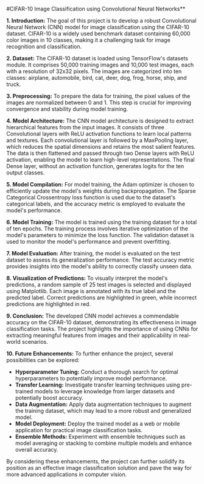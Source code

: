 #CIFAR-10 Image Classification using Convolutional Neural Networks**

**1. Introduction:**
The goal of this project is to develop a robust Convolutional Neural Network (CNN) model for image classification using the CIFAR-10 dataset. CIFAR-10 is a widely used benchmark dataset containing 60,000 color images in 10 classes, making it a challenging task for image recognition and classification.

**2. Dataset:**
The CIFAR-10 dataset is loaded using TensorFlow's datasets module. It comprises 50,000 training images and 10,000 test images, each with a resolution of 32x32 pixels. The images are categorized into ten classes: airplane, automobile, bird, cat, deer, dog, frog, horse, ship, and truck.

**3. Preprocessing:**
To prepare the data for training, the pixel values of the images are normalized between 0 and 1. This step is crucial for improving convergence and stability during model training.

**4. Model Architecture:**
The CNN model architecture is designed to extract hierarchical features from the input images. It consists of three Convolutional layers with ReLU activation functions to learn local patterns and textures. Each convolutional layer is followed by a MaxPooling layer, which reduces the spatial dimensions and retains the most salient features. The data is then flattened and passed through two Dense layers with ReLU activation, enabling the model to learn high-level representations. The final Dense layer, without an activation function, generates logits for the ten output classes.

**5. Model Compilation:**
For model training, the Adam optimizer is chosen to efficiently update the model's weights during backpropagation. The Sparse Categorical Crossentropy loss function is used due to the dataset's categorical labels, and the accuracy metric is employed to evaluate the model's performance.

**6. Model Training:**
The model is trained using the training dataset for a total of ten epochs. The training process involves iterative optimization of the model's parameters to minimize the loss function. The validation dataset is used to monitor the model's performance and prevent overfitting.

**7. Model Evaluation:**
After training, the model is evaluated on the test dataset to assess its generalization performance. The test accuracy metric provides insights into the model's ability to correctly classify unseen data.

**8. Visualization of Predictions:**
To visually interpret the model's predictions, a random sample of 25 test images is selected and displayed using Matplotlib. Each image is annotated with its true label and the predicted label. Correct predictions are highlighted in green, while incorrect predictions are highlighted in red.

**9. Conclusion:**
The developed CNN model achieves a commendable accuracy on the CIFAR-10 dataset, demonstrating its effectiveness in image classification tasks. The project highlights the importance of using CNNs for extracting meaningful features from images and their applicability in real-world scenarios.

**10. Future Enhancements:**
To further enhance the project, several possibilities can be explored:

- **Hyperparameter Tuning:** Conduct a thorough search for optimal hyperparameters to potentially improve model performance.
- **Transfer Learning:** Investigate transfer learning techniques using pre-trained models to leverage knowledge from larger datasets and potentially boost accuracy.
- **Data Augmentation:** Apply data augmentation techniques to augment the training dataset, which may lead to a more robust and generalized model.
- **Model Deployment:** Deploy the trained model as a web or mobile application for practical image classification tasks.
- **Ensemble Methods:** Experiment with ensemble techniques such as model averaging or stacking to combine multiple models and enhance overall accuracy.

By considering these enhancements, the project can further solidify its position as an effective image classification solution and pave the way for more advanced applications in computer vision.
